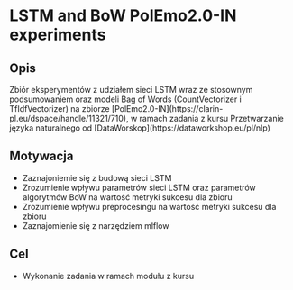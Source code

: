 # LSTM and BoW PolEmo2.0-IN experiments
<h2>Opis</h2>
Zbiór eksperymentów z udziałem sieci LSTM wraz ze stosownym podsumowaniem oraz modeli Bag of Words (CountVectorizer i TfIdfVectorizer) na zbiorze [PolEmo2.0-IN](https://clarin-pl.eu/dspace/handle/11321/710), w ramach zadania z kursu Przetwarzanie języka naturalnego od [DataWorskop](https://dataworkshop.eu/pl/nlp)

<h2>Motywacja</h2>

* Zaznajoniemie się z budową sieci LSTM
* Zrozumienie wpływu parametrów sieci LSTM oraz parametrów algorytmów BoW na wartość metryki sukcesu dla zbioru
* Zrozumienie wpływu preprocesingu na wartość metryki sukcesu dla zbioru
* Zaznajomienie się z narzędziem mlflow

<h2>Cel</h2>

* Wykonanie zadania w ramach modułu z kursu



